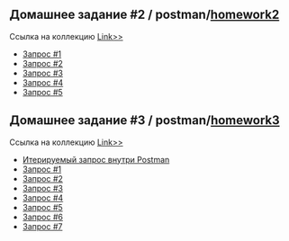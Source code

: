 ## Домашнее задание #2 / postman/[homework2](https://github.com/ipohaa/Postman1/tree/main/homework2)
Ссылка на коллекцию [Link>>]()
+ [Запрос #1](https://github.com/ipohaa/Postman1/tree/main/homework2#запрос-1-1)
+ [Запрос #2](https://github.com/ipohaa/Postman1/tree/main/homework2#запрос-2)
+ [Запрос #3](https://github.com/ipohaa/Postman1/tree/main/homework2#запрос-3-1)
+ [Запрос #4](https://github.com/ipohaa/Postman1/tree/main/homework2#запрос-4-1)
+ [Запрос #5](https://github.com/ipohaa/Postman1/tree/main/homework2#запрос-5-1)

## Домашнее задание #3 / postman/[homework3](https://github.com/ipohaa/Postman1/tree/main/homework3)
Ссылка на коллекцию [Link>>]()
+ [Итерируемый запрос внутри Postman](https://github.com/ipohaa/Postman1/tree/main#написать-скрипт-отсылающий-запрос-на-сервер-каждую-итерацию)
+ [Запрос #1](https://github.com/ipohaa/Postman1/tree/main#запрос-1)
+ [Запрос #2](https://github.com/ipohaa/Postman1/tree/main#запрос-2)
+ [Запрос #3](https://github.com/ipohaa/Postman1/tree/main#запрос-3-1)
+ [Запрос #4](https://github.com/ipohaa/Postman1/tree/main#запрос-4-1)
+ [Запрос #5](https://github.com/ipohaa/Postman1/tree/main#запрос-5-1)
+ [Запрос #6](https://github.com/ipohaa/Postman1/tree/main#запрос-6-1)
+ [Запрос #7](https://github.com/ipohaa/Postman1/tree/main#запрос-7-1)

